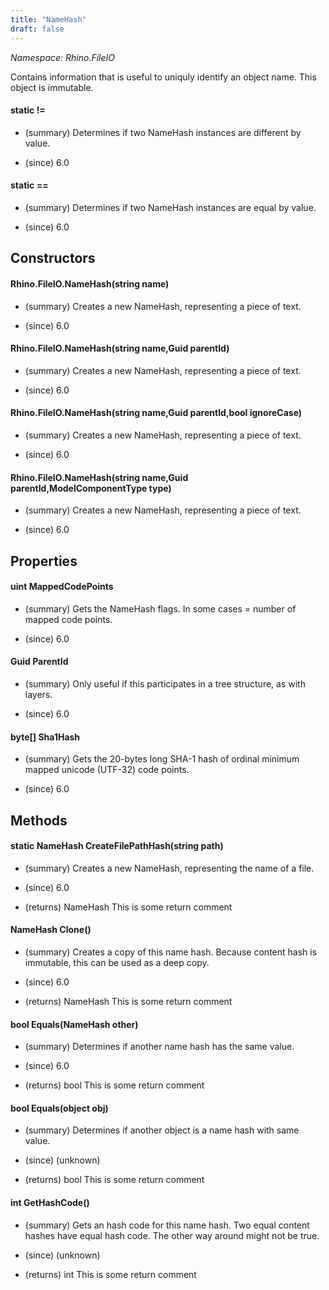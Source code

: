 ```yaml
---
title: "NameHash"
draft: false
---
```


*Namespace: Rhino.FileIO*

   Contains information that is useful to uniquly identify an object name.
   This object is immutable.
#### static !=
- (summary) 
     Determines if two NameHash instances are different by value.
     
- (since) 6.0
#### static ==
- (summary) 
     Determines if two NameHash instances are equal by value.
     
- (since) 6.0
## Constructors
#### Rhino.FileIO.NameHash(string name)
- (summary) 
     Creates a new NameHash, representing a piece of text.
     
- (since) 6.0
#### Rhino.FileIO.NameHash(string name,Guid parentId)
- (summary) 
     Creates a new NameHash, representing a piece of text.
     
- (since) 6.0
#### Rhino.FileIO.NameHash(string name,Guid parentId,bool ignoreCase)
- (summary) 
     Creates a new NameHash, representing a piece of text.
     
- (since) 6.0
#### Rhino.FileIO.NameHash(string name,Guid parentId,ModelComponentType type)
- (summary) 
     Creates a new NameHash, representing a piece of text.
     
- (since) 6.0
## Properties
#### uint MappedCodePoints
- (summary) 
     Gets the NameHash flags. In some cases = number of mapped code points.
     
- (since) 6.0
#### Guid ParentId
- (summary) 
     Only useful if this participates in a tree structure, as with layers.
     
- (since) 6.0
#### byte[] Sha1Hash
- (summary) 
     Gets the 20-bytes long SHA-1 hash of ordinal minimum mapped unicode (UTF-32) code points.
     
- (since) 6.0
## Methods
#### static NameHash CreateFilePathHash(string path)
- (summary) 
     Creates a new NameHash, representing the name of a file.
     
- (since) 6.0
- (returns) NameHash This is some return comment
#### NameHash Clone()
- (summary) 
     Creates a copy of this name hash.
     Because content hash is immutable, this can be used as a deep copy.
     
- (since) 6.0
- (returns) NameHash This is some return comment
#### bool Equals(NameHash other)
- (summary) 
     Determines if another name hash has the same value.
     
- (since) 6.0
- (returns) bool This is some return comment
#### bool Equals(object obj)
- (summary) 
     Determines if another object is a name hash with same value.
     
- (since) (unknown)
- (returns) bool This is some return comment
#### int GetHashCode()
- (summary) 
     Gets an hash code for this name hash.
     Two equal content hashes have equal hash code. The other way around might not be true.
     
- (since) (unknown)
- (returns) int This is some return comment
